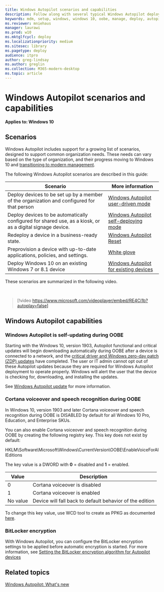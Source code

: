 ```yaml
---
title: Windows Autopilot scenarios and capabilities
description: Follow along with several typical Windows Autopilot deployment scenarios, such as redeploying a device in a business-ready state.
keywords: mdm, setup, windows, windows 10, oobe, manage, deploy, autopilot, ztd, zero-touch, partner, msfb, intune
ms.reviewer: mniehaus
manager: laurawi
ms.prod: w10
ms.mktglfcycl: deploy
ms.localizationpriority: medium
ms.sitesec: library
ms.pagetype: deploy
audience: itpro
author: greg-lindsay
ms.author: greglin
ms.collection: M365-modern-desktop
ms.topic: article
---
```



# Windows Autopilot scenarios and capabilities

**Applies to: Windows 10**

## Scenarios

Windows Autopilot includes support for a growing list of scenarios, designed to support common organization needs. These needs can vary based on the type of organization, and their progress moving to Windows 10 and [transitioning to modern management](/windows/client-management/manage-windows-10-in-your-organization-modern-management).

The following Windows Autopilot scenarios are described in this guide:

| Scenario | More information |
| --- | --- |
| Deploy devices to be set up by a member of the organization and configured for that person | [Windows Autopilot user-driven mode](user-driven.md) |
| Deploy devices to be automatically configured for shared use, as a kiosk, or as a digital signage device.| [Windows Autopilot self-deploying mode](self-deploying.md) |
| Redeploy a device in a business-ready state.| [Windows Autopilot Reset](windows-autopilot-reset.md) |
| Preprovision a device with up-to-date applications, policies, and settings.| [White glove](white-glove.md) |
| Deploy Windows 10 on an existing Windows 7 or 8.1 device | [Windows Autopilot for existing devices](existing-devices.md) |

These scenarios are summarized in the following video.

&nbsp;

> [!video https://www.microsoft.com/videoplayer/embed/RE4Ci1b?autoplay=false]

## Windows Autopilot capabilities

### Windows Autopilot is self-updating during OOBE

Starting with the Windows 10, version 1903, Autopilot functional and critical updates will begin downloading automatically during OOBE after a device is connected to a network, and the [critical driver and Windows zero-day patch (ZDP) updates](/windows-hardware/customize/desktop/windows-updates-during-oobe) have completed. The user or IT admin cannot opt out of these Autopilot updates because they are required for Windows Autopilot deployment to operate properly. Windows will alert the user that the device is checking for, downloading, and installing the updates.

See [Windows Autopilot update](autopilot-update.md) for more information.

### Cortana voiceover and speech recognition during OOBE

In Windows 10, version 1903 and later Cortana voiceover and speech recognition during OOBE is DISABLED by default for all Windows 10 Pro, Education, and Enterprise SKUs.

You can also enable Cortana voiceover and speech recognition during OOBE by creating the following registry key. This key does not exist by default:

HKLM\Software\Microsoft\Windows\CurrentVersion\OOBE\EnableVoiceForAllEditions

The key value is a DWORD with **0** = disabled and **1** = enabled.

| Value | Description |
| --- | --- |
| 0 | Cortana voiceover is disabled |
| 1 | Cortana voiceover is enabled |
| No value | Device will fall back to default behavior of the edition |

To change this key value, use WCD tool to create as PPKG as documented [here](/windows/configuration/wcd/wcd-oobe#nforce).

### BitLocker encryption

With Windows Autopilot, you can configure the BitLocker encryption settings to be applied before automatic encryption is started. For more information, see [Setting the BitLocker encryption algorithm for Autopilot devices](bitlocker.md)

## Related topics

[Windows Autopilot: What's new](windows-autopilot-whats-new.md)